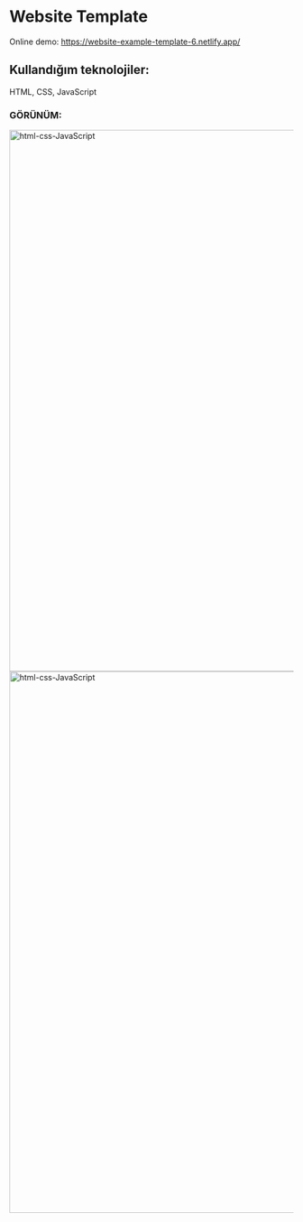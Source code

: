 # Website Template

Online demo:
https://website-example-template-6.netlify.app/

## Kullandığım teknolojiler:
HTML, CSS,  JavaScript


### GÖRÜNÜM:

<img width="960" alt="html-css-JavaScript" src="(https://user-images.githubusercontent.com/84996782/170387828-3dfa3aeb-5829-4833-a71f-3e727056d2df.png">
<img width="960" alt="html-css-JavaScript" src="(https://user-images.githubusercontent.com/84996782/170387942-9d06945a-1496-44a5-9b6b-91af2cc18160.png">


